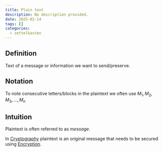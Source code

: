 ```yaml
---
title: Plain text
description: No description provided.
date: 2025-02-14
tags: []
categories:
  - zettelkasten
---
```


## Definition

Text of a message or information we want to send/preserve.

## Notation

To note consecutive letters/blocks in the plaintext we often use ${M_{1}, M_{2}, M_{3}, \dots, M_{n}}$ 

## Intuition

Plaintext is often referred to as *message*.

In [Cryptography](Cryptography) plaintext is an original message that needs to be secured using [Encryption](Encryption.md).

